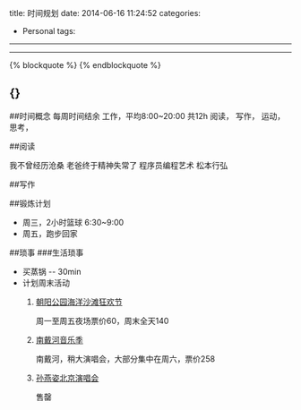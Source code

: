 title: 时间规划
date: 2014-06-16 11:24:52
categories:
- Personal
tags: 
---


---------------------------------------
{% blockquote %}
{% endblockquote %}

{}
---------------------------------------
##时间概念
每周时间结余
工作，平均8:00~20:00 共12h
阅读，
写作，
运动，
思考，

##阅读

我不曾经历沧桑
老爸终于精神失常了
程序员编程艺术
松本行弘

##写作


##锻炼计划

* 周三，2小时篮球 6:30~9:00
* 周五，跑步回家

##琐事
###生活琐事
* 买蒸锅 -- 30min
* 计划周末活动
	1. [朝阳公园海洋沙滩狂欢节](http://www.228.com.cn/ticket-51339714.html)

		周一至周五夜场票价60，周末全天140


	2. [南戴河音乐季](http://www.228.com.cn/ticket-51426649.html)

		南戴河，稍大演唱会，大部分集中在周六，票价258

	3. [孙燕姿北京演唱会](http://www.228.com.cn/ticket-47944585.html)

		售罄



